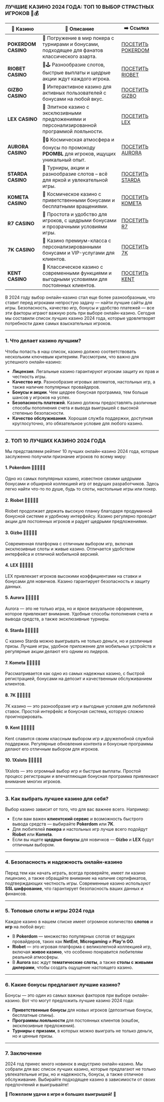 ### ЛУЧШИЕ КАЗИНО 2024 ГОДА: ТОП 10 ВЫБОР СТРАСТНЫХ ИГРОКОВ 🎰💰
| 🎰 Казино           | 📜 Описание                                                                                       | ➡️ Ссылка                                                                                          |   |
| ------------------- | ------------------------------------------------------------------------------------------------- | -------------------------------------------------------------------------------------------------- | - |
| **POKERDOM CASINO** | 🎲 Погружение в мир покера с турнирами и бонусами, подходящее для фанатов классического азарта.   | [ПОСЕТИТЬ POKERDOM](https://brandplay.link/FwVc4f)                                                 |   |
| **RIOBET CASINO**   | 🌟🕹️ Разнообразие слотов, быстрые выплаты и щедрые акции ждут каждого игрока.                    | [ПОСЕТИТЬ RIOBET](https://brandplay.link/TnjsxFvH)                                                 |   |
| **GIZBO CASINO**    | 🚀 Интерактивное казино для активных пользователей с бонусами на любой вкус.                      | [ПОСЕТИТЬ GIZBO](https://brandplay.link/rvzLrVLp)                                                  |   |
| **LEX CASINO**      | 🎰 Элитное казино с эксклюзивными предложениями и персонализированной программой лояльности.      | [ПОСЕТИТЬ LEX](https://brandplay.link/VMqNXPFs)                                                    |   |
| **AURORA CASINO**   | 🌌🔒 Космическая атмосфера и бонусы по промокоду **PDOMBL** для игроков, ищущих уникальный опыт. | [ПОСЕТИТЬ AURORA](https://10trafic-stat2.com/click/668546556bcc6313411604bc/6766/13031/subaccount) |   |
| **STARDA CASINO**   | 🌠 Турниры, акции и разнообразие слотов – всё для яркой и увлекательной игры.                     | [ПОСЕТИТЬ STARDA](https://brandplay.link/HDcDrxLk)                                                 |   |
| **KOMETA CASINO**   | 💫 Космическое казино с приветственными бонусами и бесплатными вращениями.                        | [ПОСЕТИТЬ KOMETA](https://brandplay.link/jHzFFYGv)                                                 |   |
| **R7 CASINO**       | 🎯 Простота и удобство для игроков, с щедрыми бонусами и прозрачными условиями игры.              | [ПОСЕТИТЬ R7](https://brandplay.link/dByFXP7h)                                                     |   |
| **7K CASINO**       | 💎 Казино премиум-класса с персонализированными бонусами и VIP-услугами для клиентов.             | [ПОСЕТИТЬ 7K](https://brandplay.link/dd46bNgD)                                                     |   |
| **KENT CASINO**     | 🎲 Классическое казино с современными функциями и выгодными условиями для постоянных клиентов.    | [ПОСЕТИТЬ KENT](https://brandplay.link/XRH1g6Vb)                                                   |   |
В 2024 году выбор онлайн-казино стал еще более разнообразным, что ставит перед игроками непростую задачу — найти лучшие сайты для игры. Безопасность, качество игр, бонусы и удобство платежей — все эти факторы играют важную роль при выборе онлайн-казино. Сегодня мы составили список лучших казино 2024 года, которые удовлетворят потребности даже самых взыскательных игроков.

***

### 1. **Что делает казино лучшим?**

Чтобы попасть в наш список, казино должно соответствовать нескольким ключевым критериям. Рассмотрим, что важно для успешного онлайн-казино:

* **Лицензия**. Легальные казино гарантируют игрокам защиту их прав и честность игры.
* **Качество игр**. Разнообразие игровых автоматов, настольных игр, а также наличие популярных провайдеров.
* **Бонусы и акции**. Чем щедрее бонусная программа, тем больше шансов у игроков на успех.
* **Безопасность платежей**. Казино должны предоставлять различные способы пополнения счета и вывода выигрышей с высокой степенью безопасности.
* **Качество обслуживания**. Хорошая служба поддержки, доступная круглосуточно, это обязательное условие для любого казино.

***

### 2. **ТОП 10 ЛУЧШИХ КАЗИНО 2024 ГОДА**

Мы представляем рейтинг 10 лучших онлайн-казино 2024 года, которые заслуженно получили признание игроков по всему миру:

#### 1. **Pokerdom** 🌟🌟🌟🌟🌟

Одно из самых популярных казино, известное своими щедрыми бонусами и обширной коллекцией игр от ведущих разработчиков. Здесь легко найти что-то по душе, будь то слоты, настольные игры или покер.

#### 2. **Riobet** 🌟🌟🌟🌟🌟

Riobet продолжает держать высокую планку благодаря продуманной бонусной системе и удобному интерфейсу. Казино регулярно проводит акции для постоянных игроков и радует щедрыми предложениями.

#### 3. **Gizbo** 🌟🌟🌟🌟🌟

Современная платформа с отличным выбором игр, включая эксклюзивные слоты и живые казино. Отличается удобством интерфейса и отличной мобильной версией.

#### 4. **LEX** 🌟🌟🌟🌟🌟

LEX привлекает игроков высокими коэффициентами на ставки и бонусами для новичков. Казино гарантирует безопасность и защиту данных.

#### 5. **Aurora** 🌟🌟🌟🌟🌟

Aurora — это не только игра, но и яркое визуальное оформление, которое привлекает внимание. Удобные способы пополнения счета и вывода средств, а также эксклюзивные турниры.

#### 6. **Starda** 🌟🌟🌟🌟🌟

С казино Starda можно выигрывать не только деньги, но и различные призы. Лучшие игры, удобное приложение для мобильных устройств и регулярные акции делают его одним из лидеров.

#### 7. **Kometa** 🌟🌟🌟🌟🌟

Рассматривается как одно из самых надежных казино, с быстрой регистрацией, бонусами на депозит и качественным обслуживанием клиентов.

#### 8. **7K** 🌟🌟🌟🌟🌟

7K казино — это разнообразие игр и выгодные условия для любителей ставок. Простой интерфейс и бонусная система, которую сложно проигнорировать.

#### 9. **Kent** 🌟🌟🌟🌟🌟

Kent славится своим классным выбором игр и дружелюбной службой поддержки. Регулярные обновления контента и бонусные программы делают его отличным выбором для игроков.

#### 10. **1Xslots** 🌟🌟🌟🌟🌟

1Xslots — это огромный выбор игр и быстрые выплаты. Простой процесс регистрации и впечатляющая бонусная программа привлекают внимание многих игроков.

***

### 3. **Как выбрать лучшее казино для себя?**

Выбор казино зависит от того, что для вас важнее всего. Например:

* Если вам важен **клиентский сервис** и возможность быстрого вывода средств — выбирайте **Pokerdom** или **7K**.
* Для любителей **покера** и настольных игр лучше всего подойдут **Riobet** или **Kometa**.
* Если вы ищете **щедрые бонусы** для новичков — **Gizbo** и **LEX** будут отличным выбором.

***

### 4. **Безопасность и надежность онлайн-казино**

Перед тем как начать играть, всегда проверяйте, имеет ли казино лицензию, а также обращайте внимание на наличие сертификатов, подтверждающих честность игры. Современные казино используют **SSL шифрование**, что гарантирует безопасность ваших данных и финансов.

***

### 5. **Топовые слоты и игры 2024 года**

Каждое казино в нашем списке имеет огромное количество **слотов** и **игр** на любой вкус:

* В **Pokerdom** — множество популярных слотов от ведущих провайдеров, таких как **NetEnt**, **Microgaming** и **Play'n GO**.
* **Riobet** — это игровая платформа с великолепной коллекцией игр, включая **живое казино**, что особенно понравится любителям реальной атмосферы.
* В **Aurora** вас ждут **тематические слоты**, а также **столы с живыми дилерами**, чтобы создать ощущение настоящего казино.

***

### 6. **Какие бонусы предлагают лучшие казино?**

Бонусы — это один из самых важных факторов при выборе онлайн-казино. Вот что могут предложить лучшие казино 2024 года:

* **Приветственные бонусы** для новых игроков (депозитные бонусы, бесплатные спины).
* **Программы лояльности** для постоянных клиентов (кэшбэк, эксклюзивные предложения).
* **Турниры с призами**, в которых можно выиграть не только деньги, но и ценные призы.

***

### 7. **Заключение**

2024 год принес много новинок в индустрию онлайн-казино. Мы собрали для вас список лучших казино, которые предлагают не только увлекательные игры, но и надежность, бонусы, а также отличное обслуживание. Выбирайте подходящее казино в зависимости от своих предпочтений и выигрывайте!

🎉 **Пожелаем удачи в игре и больших выигрышей!** 💎
